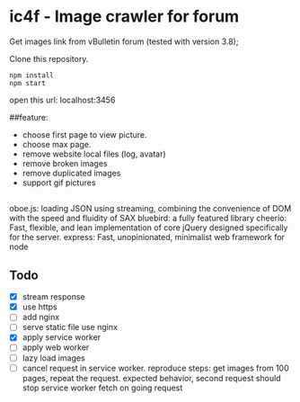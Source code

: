# ic4f - Image crawler for forum

Get images link from vBulletin forum (tested with version 3.8);

Clone this repository.

```
npm install
npm start
```
open this url: localhost:3456

##feature:
- choose first page to view picture.
- choose max page.
- remove website local files (log, avatar)
- remove broken images
- remove duplicated images
- support gif pictures

##
oboe.js: loading JSON using streaming, combining the convenience of DOM with the speed and fluidity of SAX
bluebird: a fully featured library
cheerio: Fast, flexible, and lean implementation of core jQuery designed specifically for the server.
express: Fast, unopinionated, minimalist web framework for node


## Todo
- [x] stream response
- [x] use https
- [ ] add nginx
- [ ] serve static file use nginx
- [x] apply service worker
- [ ] apply web worker
- [ ] lazy load images
- [ ] cancel request in service worker. reproduce steps: get images from 100 pages, repeat the request. 
expected behavior, second request should stop service worker fetch on going  request
